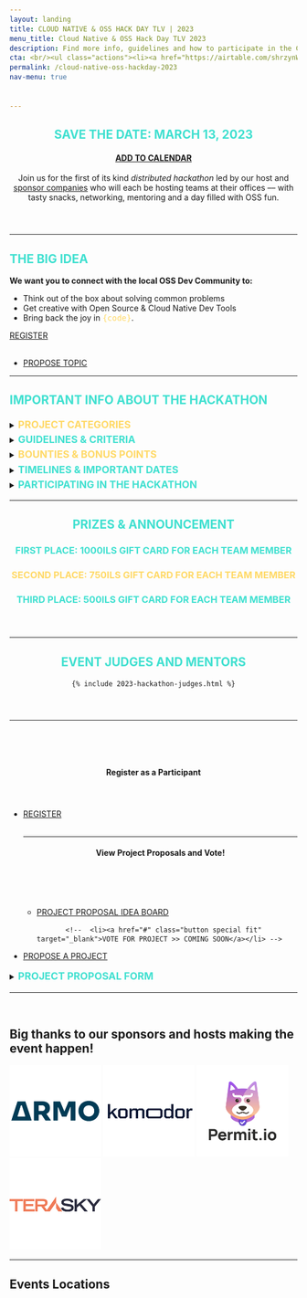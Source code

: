 ```yaml
---
layout: landing
title: CLOUD NATIVE & OSS HACK DAY TLV | 2023 
menu_title: Cloud Native & OSS Hack Day TLV 2023
description: Find more info, guidelines and how to participate in the Cloud Native & OSS TLV Hack Day! 
cta: <br/><ul class="actions"><li><a href="https://airtable.com/shrzynWEKRMYcXJzo" class="button special fit" target="_blank"><span class="icon alt fa-arrow-right-o"></span> REGISTER NOW</a></li></ul>&nbsp;<ul class="actions"><li><a href="https://airtable.com/shrJn7aoM0eGfdnZj" target="_blank" class="button fit"><span class="icon alt fa-pencil-square-o"></span> PROPOSE PROJECT </a></li></ul>
permalink: /cloud-native-oss-hackday-2023
nav-menu: true


---
```


<!-- Main -->
<div id="main" class="alt">

<!-- One -->
<section id="one">
	<div class="inner">
		<header class="major">
			<h1 style="color: turquoise; text-transform: uppercase;"><span class="icon alt fa-anchor"></span> SAVE THE DATE: MARCH 13, 2023 </h1> 
            <h4><a href="https://calendar.google.com/calendar/event?action=TEMPLATE&tmeid=Nm9vdnY0ZXRrczhzODNxcmc2bWFtNnY5ZTggY2xvdWRuYXRpdmVpc3JhZWxAbQ&tmsrc=cloudnativeisrael%40gmail.com" target="_blank"><span class="icon alt fa-calendar-o"></span> ADD TO CALENDAR</a></h4>
            <p>Join us for the first of its kind <em>distributed hackathon</em> led by our host and <a href="#sponsors">sponsor companies</a> who will each be hosting teams at their offices –– with tasty snacks, networking, mentoring and a day filled with OSS fun.<br/></p>
</header>
<hr/>

<h2 style="color: turquoise; text-transform: uppercase;"><span class="icon alt fa-lightbulb-o"></span> The Big Idea</h2>
    <strong>We want you to connect with the local OSS Dev Community to:</strong>
    <ul>
 	<li>Think out of the box about solving common problems</li>
 	<li>Get creative with Open Source & Cloud Native Dev Tools</li>
 	<li>Bring back the joy in <span style="color: #ffd966; font-family: monospace;">{code}</span>.</li>
</ul>

 <a href="https://airtable.com/shrzynWEKRMYcXJzo" class="button next scrolly"  target="_blank"><span class="icon alt fa-arrow-right-o"></span> REGISTER</a><br/><br/><ul class="actions"><li><a href="https://airtable.com/shrJn7aoM0eGfdnZj" target="_blank" class="button fit"><span class="icon alt fa-pencil-square-o"></span> PROPOSE TOPIC </a></li></ul>

<hr/>

 <h2 style="color: turquoise; text-transform: uppercase;"><span class="icon alt fa-info-circle"></span> IMPORTANT INFO ABOUT THE HACKATHON</h2>

<details><summary><strong style="color: #ffd966; text-transform: uppercase; font-weight=600; font-size: 1.25em; line-height: 1.5em;">Project Categories</strong></summary>

<ul>
<li><strong style="color: turquoise; text-transform: uppercase; font-weight=400;"><span class="icon alt fa-plug"></span> A Useful Tool or Integration for Everyone</strong></li>
In our day-to-day workflows we often find ourselves lacking a really simple tool or integration that could simplify our open source or dev work significantly.<br/>
We encourage you to think about something that is useful on a daily basis, and can optimize work with common cloud native OSS tools.

<li><strong style="color: #ffd966; text-transform: uppercase; font-weight=600;"><span class="icon alt fa-cog"></span> Solve a Universally felt Challenge</strong></li>
As a global community of OSS enthusiasts in the cloud native ecosystem, there are users and community members around the globe leveraging its tools and frameworks.<br/>
We encourage you to think of innovative ways to solve daily OSS & cloud native ecosystem challenges that can benefit everyone - from communication to collaboration, useful examples and improvements and more.

<li><strong style="color: turquoise; text-transform: uppercase; font-weight=400;"><span class="icon alt fa-code"></span> A Significant Product Enhancement</strong></li>

Many times we have excellent ideas ways to improve the OSS tooling experience, but don’t necessarily have the time to work on them with our regular workloads, and so they remain in the backlog.<br/>
You are more than encouraged to build something with any of the suggested OSS projects that does something unique, and is just super cool and nifty.

<li><strong style="color: #ffd966; text-transform: uppercase; font-weight=400;"><span class="icon alt fa-bolt"></span> An Exciting Demonstration of Craft</strong> </li>
What’s a hackathon without fun?! Sometimes we just want to play around with gadgets and gizmos, and put something together that can be useful or just for fun.<br/>
If you have a significant product enhancement that brings direct value to OSS users, build ways to make these cloud native products even better.

</ul>

<hr/>
</details>
        
<details><summary><strong style="color: turquoise; text-transform: uppercase; font-weight=600; font-size: 1.25em; line-height: 1.5em;"> Guidelines & Criteria</strong></summary>

<h4 style="color: turquoise; text-transform: uppercase;">Project Criteria</h4>

<ul>
<li>All projects need to be coded</li>
<li>The project needs to be reproducible & demoable in 5 minutes or less</li>
<li>Planning & design can start from the moment of kickoff, all coding needs to be done during the two hack days</li>
<li>The demo needs to be accompanied by a short presentation (as you wish - with or without slides)</li>
<li>Team size should be between 3-6 participants.</li>

</ul>



<hr/>
</details>

<details><summary><strong style="color: #ffd966; text-transform: uppercase; font-weight=600; font-size: 1.25em; line-height: 1.5em;"> Bounties & Bonus Points</strong></summary>

<h4>You can earn bonus points towards your project with the following advantages</h4>

<ul>
<li>Use of any of the following tools / projects in your final project (+2 points for each) - Kubescape, OPAL, ValidKube, Helm Dashboard, Backstage...</li>
<li>Diversity - Of people, companies and roles (+2 points)</li>
<li>Selecting a high-bounty project from the proposals to work on (+5 points)</li>
<li>A project focused on anything to help the greater good - from climate change to diversity and inclusion, accessibility, or any other socially conscious project. (+5 points)</li>
</ul>

<hr/>
</details>
      

<details><summary><strong style="color: turquoise; text-transform: uppercase; font-weight=600; font-size: 1.25em; line-height: 1.5em;"> Timelines & Important Dates</strong></summary>

<ul>
<li>February 6th - Call for participants and projects opens -  <a href="#propose">REGISTER OR PROPOSE HERE</a></li>
<li>March 1st - Project Ignites Meetup and Project Recruitment <a href="https://airtable.com/shrzynWEKRMYcXJzo"  target="_blank">REGISTER</a></li>
<li>March 13th - HACK DAY!</li>
<li>March 16th - Final Demos and Happy Hour</li>
<li>March 23rd - Announce Winners at KCD Tel Aviv!</li>
</ul>

</details>

<details><summary><strong style="color: turquoise; text-transform: uppercase; font-weight=600; font-size: 1.25em; line-height: 1.5em;"> PARTICIPATING IN THE HACKATHON</strong></summary>

<ol>There are three ways you can choose to participate in the hackathon:
<li>If you were BORN READY for this moment, and have your own project to suggest - feel free to <a href="#propose"><strong>register to the hackathon</strong></a> along with your team, and then submit your project viat the project proposal form, and select your team members from the list. </li>
<li>If you would like to participate in the hackathon and DO NOT have a project idea, feel free to register and peruse the project proposals (including the HIGH BOUNTY projects and select a project you would like to participate in.</li>
<li>If you would like to join the hackathon, and are still waiting to see which projects are interesting, you can peruse the list, join our Ignite Meetup on March 1st, and join the team that had the best project pitch.</li>
<strong>Find all of the relevant resources for registering as a participant, proposing a project, and viewing the proposed projects <a href="#propose">below</a>.</strong>
</ol>
</details>

<hr/>


<header class="major">      
<h1 style="color: turquoise; text-transform: uppercase;"><span class="icon alt fa-trophy"></span> Prizes & Announcement</h1>

<h3 style="color: turquoise; text-transform: uppercase;"><span class="icon alt fa-trophy"></span> FIRST PLACE: 1000ILS Gift Card for Each Team Member</h3>
<h3 style="color: #ffd966; text-transform: uppercase;"><span class="icon alt fa-trophy"></span> SECOND PLACE: 750ILS Gift Card for Each Team Member</h3>
<h3 style="color: turquoise; text-transform: uppercase;"><span class="icon alt fa-trophy"></span> THIRD PLACE: 500ILS Gift Card for Each Team Member</h3>

</header>

<hr/>


<header class="major">      
<h1 style="color: turquoise; text-transform: uppercase;"><span class="icon alt fa-user"></span> Event Judges and Mentors</h1>

    {% include 2023-hackathon-judges.html %}

</header>

<hr/>

<p id="propose">&nbsp;</p>
<p>&nbsp;</p>

<header class="major">      

<h4>Register as a Participant</h4>

</header>
<ul class="actions">
<li><a href="https://airtable.com/shrzynWEKRMYcXJzo" class="button next" target="_blank">REGISTER</a></li>                        
<br/>

<hr/>

<header class="major">      

<h4>View Project Proposals and Vote!</h4>

</header>

<p>&nbsp;&nbsp;</p>
 <ul class="actions">
             <li><a href="https://airtable.com/shr9jpKvR8n92JAcb" class="button special fit" target="_blank">PROJECT PROPOSAL IDEA BOARD</a></li>

           <!--  <li><a href="#" class="button special fit" target="_blank">VOTE FOR PROJECT >> COMING SOON</a></li> -->
</ul>


<li><a href="https://airtable.com/shrJn7aoM0eGfdnZj" target="_blank" class="button special fit">PROPOSE A PROJECT</a></li>
                </ul>

<details><summary><strong style="color: turquoise; text-transform: uppercase; font-weight=600; font-size: 1.25em; line-height: 1.5em;">Project Proposal Form</strong></summary>
<iframe class="airtable-embed" src="https://airtable.com/embed/shrJn7aoM0eGfdnZj?backgroundColor=yellow" frameborder="0" onmousewheel="" width="100%" height="1400px" style="background: transparent; border: 1px solid #ccc;"></iframe>

<hr/>
</details>

<hr/>
<div id="sponsors"></div>
<p>&nbsp;</p>

<div class="inner">
			<h2>Big thanks to our sponsors and hosts making the event happen!</h2>
              <a href="https://armosec.com" target="_blank"><img
                        src="/assets/images/sponsor-logos/armosec-SQ.png"
                        width="160px"></a>&nbsp;<a
                    href="https://komodor.com" target="_blank"><img
                        src="/assets/images/sponsor-logos/komodor-SQ.png"
                        width="160px"></a>&nbsp;<a
                    href="https://permit.io" target="_blank"><img
                        src="/assets/images/sponsor-logos/permitio-SQ.png"
                        width="160px"></a>&nbsp;<a
                    href="https://permit.io" target="_blank"><img
                        src="/assets/images/sponsor-logos/terasky-SQ.png"
                        width="160px"></a>

<hr/>

<div id="location"></div>

<h2>Events Locations</h2>



</div>
</div>